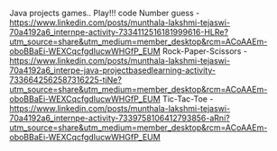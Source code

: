 Java projects games..
Play!!! code 
Number guess - https://www.linkedin.com/posts/munthala-lakshmi-tejaswi-70a4192a6_internpe-activity-7334112516181999616-HLRe?utm_source=share&utm_medium=member_desktop&rcm=ACoAAEm-oboBBaEi-WEXCqcfgdIucwWHGfP_EUM
Rock-Paper-Scissors - https://www.linkedin.com/posts/munthala-lakshmi-tejaswi-70a4192a6_interpe-java-projectbasedlearning-activity-7336642562587316225-tjNe?utm_source=share&utm_medium=member_desktop&rcm=ACoAAEm-oboBBaEi-WEXCqcfgdIucwWHGfP_EUM
Tic-Tac-Toe   -https://www.linkedin.com/posts/munthala-lakshmi-tejaswi-70a4192a6_internpe-activity-7339758106412793856-aRni?utm_source=share&utm_medium=member_desktop&rcm=ACoAAEm-oboBBaEi-WEXCqcfgdIucwWHGfP_EUM
